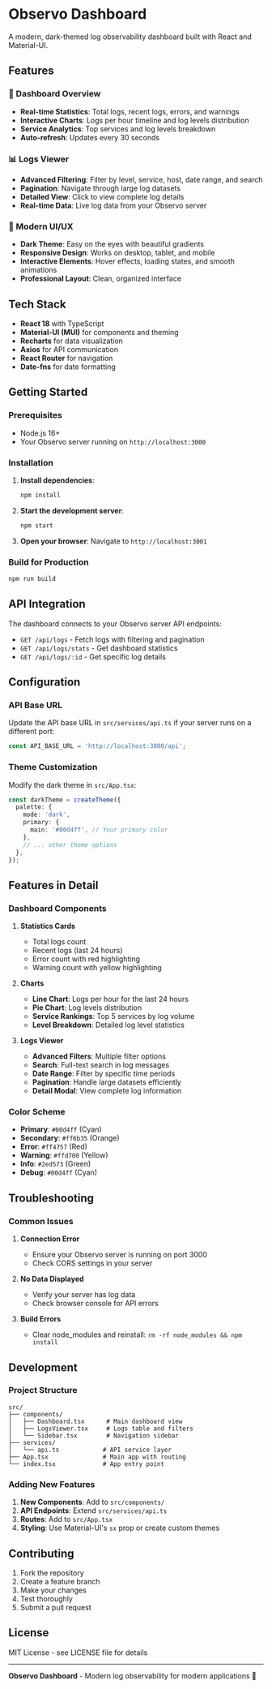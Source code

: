 # Observo Dashboard

A modern, dark-themed log observability dashboard built with React and Material-UI.

## Features

### 🎯 Dashboard Overview
- **Real-time Statistics**: Total logs, recent logs, errors, and warnings
- **Interactive Charts**: Logs per hour timeline and log levels distribution
- **Service Analytics**: Top services and log levels breakdown
- **Auto-refresh**: Updates every 30 seconds

### 📊 Logs Viewer
- **Advanced Filtering**: Filter by level, service, host, date range, and search
- **Pagination**: Navigate through large log datasets
- **Detailed View**: Click to view complete log details
- **Real-time Data**: Live log data from your Observo server

### 🎨 Modern UI/UX
- **Dark Theme**: Easy on the eyes with beautiful gradients
- **Responsive Design**: Works on desktop, tablet, and mobile
- **Interactive Elements**: Hover effects, loading states, and smooth animations
- **Professional Layout**: Clean, organized interface

## Tech Stack

- **React 18** with TypeScript
- **Material-UI (MUI)** for components and theming
- **Recharts** for data visualization
- **Axios** for API communication
- **React Router** for navigation
- **Date-fns** for date formatting

## Getting Started

### Prerequisites
- Node.js 16+ 
- Your Observo server running on `http://localhost:3000`

### Installation

1. **Install dependencies**:
   ```bash
   npm install
   ```

2. **Start the development server**:
   ```bash
   npm start
   ```

3. **Open your browser**:
   Navigate to `http://localhost:3001`

### Build for Production

```bash
npm run build
```

## API Integration

The dashboard connects to your Observo server API endpoints:

- `GET /api/logs` - Fetch logs with filtering and pagination
- `GET /api/logs/stats` - Get dashboard statistics
- `GET /api/logs/:id` - Get specific log details

## Configuration

### API Base URL
Update the API base URL in `src/services/api.ts` if your server runs on a different port:

```typescript
const API_BASE_URL = 'http://localhost:3000/api';
```

### Theme Customization
Modify the dark theme in `src/App.tsx`:

```typescript
const darkTheme = createTheme({
  palette: {
    mode: 'dark',
    primary: {
      main: '#00d4ff', // Your primary color
    },
    // ... other theme options
  },
});
```

## Features in Detail

### Dashboard Components

1. **Statistics Cards**
   - Total logs count
   - Recent logs (last 24 hours)
   - Error count with red highlighting
   - Warning count with yellow highlighting

2. **Charts**
   - **Line Chart**: Logs per hour for the last 24 hours
   - **Pie Chart**: Log levels distribution
   - **Service Rankings**: Top 5 services by log volume
   - **Level Breakdown**: Detailed log level statistics

3. **Logs Viewer**
   - **Advanced Filters**: Multiple filter options
   - **Search**: Full-text search in log messages
   - **Date Range**: Filter by specific time periods
   - **Pagination**: Handle large datasets efficiently
   - **Detail Modal**: View complete log information

### Color Scheme

- **Primary**: `#00d4ff` (Cyan)
- **Secondary**: `#ff6b35` (Orange)
- **Error**: `#ff4757` (Red)
- **Warning**: `#ffd700` (Yellow)
- **Info**: `#2ed573` (Green)
- **Debug**: `#00d4ff` (Cyan)

## Troubleshooting

### Common Issues

1. **Connection Error**
   - Ensure your Observo server is running on port 3000
   - Check CORS settings in your server

2. **No Data Displayed**
   - Verify your server has log data
   - Check browser console for API errors

3. **Build Errors**
   - Clear node_modules and reinstall: `rm -rf node_modules && npm install`

## Development

### Project Structure

```
src/
├── components/
│   ├── Dashboard.tsx      # Main dashboard view
│   ├── LogsViewer.tsx     # Logs table and filters
│   └── Sidebar.tsx        # Navigation sidebar
├── services/
│   └── api.ts            # API service layer
├── App.tsx               # Main app with routing
└── index.tsx             # App entry point
```

### Adding New Features

1. **New Components**: Add to `src/components/`
2. **API Endpoints**: Extend `src/services/api.ts`
3. **Routes**: Add to `src/App.tsx`
4. **Styling**: Use Material-UI's `sx` prop or create custom themes

## Contributing

1. Fork the repository
2. Create a feature branch
3. Make your changes
4. Test thoroughly
5. Submit a pull request

## License

MIT License - see LICENSE file for details

---

**Observo Dashboard** - Modern log observability for modern applications 🚀
